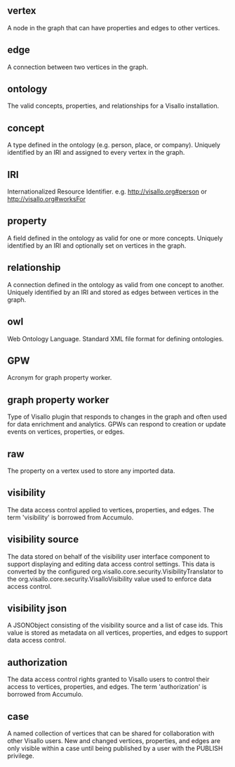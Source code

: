 ## vertex
A node in the graph that can have properties and edges to other vertices.

## edge
A connection between two vertices in the graph.

## ontology
The valid concepts, properties, and relationships for a Visallo installation.

## concept
A type defined in the ontology (e.g. person, place, or company). Uniquely identified by an IRI and
assigned to every vertex in the graph.

## IRI
Internationalized Resource Identifier. e.g. http://visallo.org#person or http://visallo.org#worksFor

## property
A field defined in the ontology as valid for one or more concepts. Uniquely identified by an IRI
and optionally set on vertices in the graph.

## relationship
A connection defined in the ontology as valid from one concept to another. Uniquely identified by
an IRI and stored as edges between vertices in the graph.

## owl
Web Ontology Language. Standard XML file format for defining ontologies.

## GPW
Acronym for graph property worker.

## graph property worker
Type of Visallo plugin that responds to changes in the graph and often used for data enrichment and
analytics. GPWs can respond to creation or update events on vertices, properties, or edges.

## raw
The property on a vertex used to store any imported data.

## visibility
The data access control applied to vertices, properties, and edges. The term 'visibility' is borrowed from Accumulo.

## visibility source
The data stored on behalf of the visibility user interface component to support displaying and editing
data access control settings. This data is converted by the configured
org.visallo.core.security.VisibilityTranslator to the org.visallo.core.security.VisalloVisibility
value used to enforce data access control.

## visibility json
A JSONObject consisting of the visibility source and a list of case ids. This value is stored
as metadata on all vertices, properties, and edges to support data access control.

## authorization
The data access control rights granted to Visallo users to control their access to vertices,
properties, and edges. The term 'authorization' is borrowed from Accumulo.

## case
A named collection of vertices that can be shared for collaboration with
other Visallo users. New and changed vertices, properties, and edges
are only visible within a case until being published by a user with
the PUBLISH privilege.
